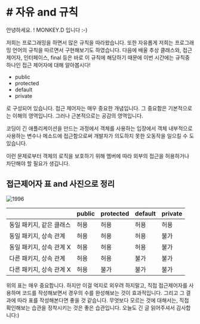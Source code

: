 # # 자유 and 규칙

안녕하세요. ! MONKEY.D 입니다 :-) 

저희는 프로그래밍을 하면서 많은 규칙을 따라왔습니다. 또한 자유롭게 저희는 프로그래밍 언어의 규칙을 따르면서 구현해보기도 하였습니다.  다음에 배울 추상 클래스와, 접근 제어자, 인터페이스, final 등은 바로 이 규칙에 해당하기 때문에 이번 시간에는 규칙중 하나인 접근 제어자에 대해 알아봅시다!

- public
- protected
- default
- private

로 구성되어 있습니다.  접근 제어자는 매우 중요한 개념입니다. 그 중요함은 기본적으로는 이해의 영역입니다. 그러나 근본적으로는 공감의 영역입니다. 

코딩이 긴 애플리케이션을 만드는 과정에서 객체를 사용하는 입장에서 객체 내부적으로 사용하는 변수나 메소드에 접근함으로써 개발자가 의도하지 못한 오동작을 일으킬 수 도 있습니다.

이런 문제로부터 객체의 로직을 보호하기 위해 멤버에 따라 외부의 접근을 허용하거나 차단해야 할 필요가 생깁니다. 

## 접근제어자 표 and 사진으로 정리

![1996](https://user-images.githubusercontent.com/74045426/103645067-c7c3fc00-4f9a-11eb-8695-f45eb164f80a.jpg)

|                          | public | protected | default | private |
| ------------------------ | ------ | --------- | ------- | ------- |
| 동일 패키지, 같은 클래스 | 허용   | 허용      | 허용    | 허용    |
| 동일 패키지, 상속 관계   | 허용   | 허용      | 허용    | 불가    |
| 동일 패키지, 상속 관계 X | 허용   | 허용      | 허용    | 불가    |
| 다른 패키지, 상속 관계   | 허용   | 허용      | 불가    | 불가    |
| 다른 패키지, 상속 관계 X | 허용   | 불가      | 불가    | 불가    |

위의 표는 매우 중요합니다. 하지만 이걸 억지로 외우려 하지말고, 직접 접근제어자를 사용하며 코드를 작성해보면서 경우의 수를 완성해보는 것이 효과적입니다. 그리고 그 결과에 따라 표를 작성해본다면 좋을 것 같습니다. 무엇보다 모르는 것에 대해서는, 직접 확인해보는 습관을 정착시키는 것은 좋은 습관입니다.  오늘도 긴 글 읽어주셔서 감사합니다:)